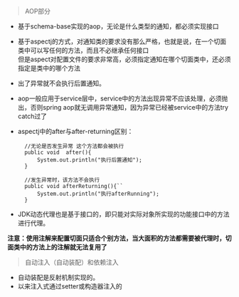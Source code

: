 > AOP部分       
     
- 基于schema-base实现的aop，无论是什么类型的通知，都必须实现接口     
- 基于aspectj的方式，对通知类的要求没有那么严格，也就是说，在一个切面类中可以写任何的方法，而且不必继承任何接口<br>但是aspect对配置文件的要求非常高，必须指定通知在哪个切面类中，还必须指定是类中的哪个方法
- 出了异常就不会执行后置通知。
- aop一般应用于service层中，service中的方法出现异常不应该处理，必须抛出，否则spring aop就无调用异常通知，因为异常已经被service中的方法try catch过了   
- aspectj中的after与after-returning区别： 
       
		//无论是否发生异常 这个方法都会被执行
		public void  after(){
		    System.out.println("执行后置通知");
		}
	
	    //发生异常时，该方法不会执行
	    public void afterReturning(){``
	        System.out.println("执行afterRunning");
	    }

- JDK动态代理也是基于接口的，即只能对实际对象所实现的功能接口中的方法进行代理。

**注意：使用注解来配置切面只适合个别方法，当大面积的方法都需要被代理时，切面类中的方法上的注解就无法复用了**


> 自动注入（自动装配）和依赖注入      

- 自动装配是反射机制实现的。
- 以来注入式通过setter或构造器注入的